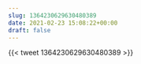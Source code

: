 ```yaml
---
slug: 1364230629630480389
date: 2021-02-23 15:08:22+00:00
draft: false
---
```


{{< tweet 1364230629630480389 >}}
